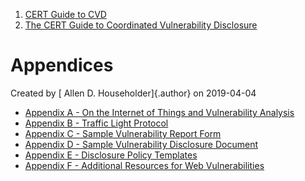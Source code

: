 



1.  [CERT Guide to CVD](index.md)
2.  [The CERT Guide to Coordinated Vulnerability
    Disclosure](The-CERT-Guide-to-Coordinated-Vulnerability-Disclosure_47677443.md)


# Appendices 




Created by [ Allen D. Householder]{.author} on 2019-04-04



-   [Appendix A - On the Internet of Things and Vulnerability
    Analysis](Appendix-A---On-the-Internet-of-Things-and-Vulnerability-Analysis_47677518.md)
-   [Appendix B - Traffic Light
    Protocol](Appendix-B---Traffic-Light-Protocol_47677521.md)
-   [Appendix C - Sample Vulnerability Report
    Form](Appendix-C---Sample-Vulnerability-Report-Form_47677523.md)
-   [Appendix D - Sample Vulnerability Disclosure
    Document](Appendix-D---Sample-Vulnerability-Disclosure-Document_47677525.md)
-   [Appendix E - Disclosure Policy
    Templates](Appendix-E---Disclosure-Policy-Templates_47677527.md)
-   [Appendix F - Additional Resources for Web
    Vulnerabilities](Appendix-F---Additional-Resources-for-Web-Vulnerabilities_57278470.md)












